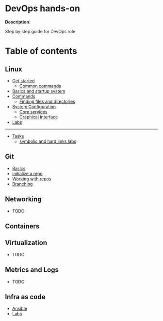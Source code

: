 # DevOps hands-on

**Description:**

Step by step guide for DevOps role 


# Table of contents

## Linux

* [Get started](linux/untitled/README.md)
  * [Common commands](linux/untitled/common-commands.md)
* [Basics and startup system](linux/basics-and-startup-system.md)
* [Commands](linux/commands/README.md)
  * [Finding files and directories](linux/commands/finding-files-and-directories.md)
* [System Configuration](linux/system-configuration/README.md)
  * [Core services](linux/system-configuration/core-services.md)
  * [Graphical Interface](linux/system-configuration/graphical-interface.md)
* [Labs](linux/labs/README.md)
  

---

* [Tasks](tarefas/README.md)
  * [symbolic and hard links labs](tarefas/symbolic-and-hard-links-labs.md)

## Git

* [Basics](git/untitled.md)
* [Initialize a repo](git/initialize-a-repo.md)
* [Working with repos](git/working-with-repos.md)
* [Branching](git/branching.md)

## Networking

* TODO

## Containers


## Virtualization

* TODO

## Metrics and Logs

* TODO

## Infra as code

* [Ansible](infra-as-code/ansible.md)
* [Labs](infra-as-code/labs/ansible/README.md)



